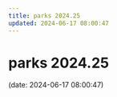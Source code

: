 ```yaml
---
title: parks 2024.25
updated: 2024-06-17 08:00:47
---
```


# parks 2024.25

(date: 2024-06-17 08:00:47)

